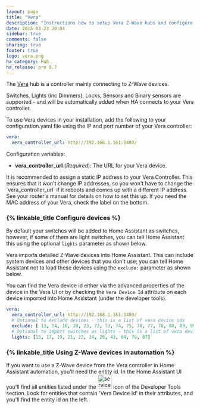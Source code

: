```yaml
---
layout: page
title: "Vera"
description: "Instructions how to setup Vera Z-Wave hubs and configure devices within Home Assistant."
date: 2015-03-23 20:04
sidebar: true
comments: false
sharing: true
footer: true
logo: vera.png
ha_category: Hub
ha_release: pre 0.7
---
```


The [Vera](http://getvera.com) hub is a controller mainly connecting to Z-Wave devices.

Switches, Lights (inc Dimmers), Locks, Sensors and Binary sensors are supported - and will be automatically added when HA connects to your Vera controller.

To use Vera devices in your installation, add the following to your configuration.yaml file using the IP and port number of your Vera controller:

```yaml
vera:
  vera_controller_url: http://192.168.1.161:3480/
```

Configuration variables:

- **vera_controller_url** (*Required*): The URL for your Vera device.

<p class='note'>
  It is recommended to assign a static IP address to your Vera Controller. This ensures that it won't change IP addresses, so you won't have to change the `vera_controller_url` if it reboots and comes up with a different IP address. See your router's manual for details on how to set this up. If you need the MAC address of your Vera, check the label on the bottom.
</p>

### {% linkable_title Configure devices %} 

By default your switches will be added to Home Assistant as switches, however, if some of them are light switches, you can tell Home Assistant this using the optional `lights` parameter as shown below.

Vera imports detailed Z-Wave devices into Home Assistant. This can include system devices and other devices that you don't use; you can tell Home Assistant not to load these devices using the `exclude:` parameter as shown below.

You can find the Vera device id either via the advanced properties of the device in the Vera UI or by checking the `Vera Device Id` attribute on each device imported into Home Assistant (under the developer tools).

```yaml
vera:
  vera_controller_url: http://192.168.1.161:3480/
  # Optional to exclude devices - this is a list of vera device ids
  exclude: [ 13, 14, 16, 20, 23, 72, 73, 74, 75, 76, 77, 78, 88, 89, 99]
  # Optional to import switches as lights - this is a list of vera device ids
  lights: [15, 17, 19, 21, 22, 24, 26, 43, 64, 70, 87]
```

### {% linkable_title Using Z-Wave devices in automation %} 

If you want to use a Z-Wave device from the Vera controller in Home Assistant automation, you'll need the entity id. In the Home Assistant UI you'll find all entities listed under the <img src='/images/screenshots/developer-tool-states-icon.png' alt='service developer tool icon' class="no-shadow" height="38" /> icon of the Developer Tools section. Look for entities that contain 'Vera Device Id' in their attributes, and you'll find the entity id on the left.
